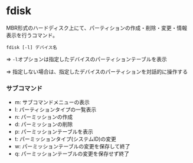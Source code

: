 # fdisk

MBR形式のハードディスク上にて、パーティションの作成・削除・変更・情報表示を行うコマンド。

```
fdisk [-l] デバイス名
```

=> `-l`オプションは指定したデバイスのパーティションテーブルを表示

=> 指定しない場合は、指定したデバイスのパーティションを対話的に操作する

### サブコマンド

- m: サブコマンドメニューの表示
- l: パーティションタイプの一覧表示
- n: パーミッションの作成
- d: パーミッションの削除
- p: パーミッションテーブルを表示
- t: パーミッションタイプ(システムID)の変更
- w: パーミッションテーブルの変更を保存して終了
- q: パーミッションテーブルの変更を保存せず終了

